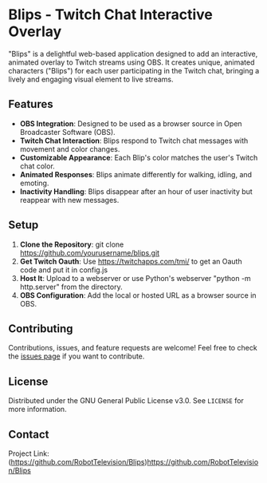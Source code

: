 # Blips - Twitch Chat Interactive Overlay

"Blips" is a delightful web-based application designed to add an interactive, animated overlay to Twitch streams using OBS. It creates unique, animated characters ("Blips") for each user participating in the Twitch chat, bringing a lively and engaging visual element to live streams.

## Features

- **OBS Integration**: Designed to be used as a browser source in Open Broadcaster Software (OBS).
- **Twitch Chat Interaction**: Blips respond to Twitch chat messages with movement and color changes.
- **Customizable Appearance**: Each Blip's color matches the user's Twitch chat color.
- **Animated Responses**: Blips animate differently for walking, idling, and emoting.
- **Inactivity Handling**: Blips disappear after an hour of user inactivity but reappear with new messages.

## Setup

1. **Clone the Repository**:
git clone https://github.com/yourusername/blips.git
2. **Get Twitch Oauth**: Use https://twitchapps.com/tmi/ to get an Oauth code and put it in config.js
3. **Host It**: Upload to a webserver or use Python's webserver "python -m http.server" from the directory.
4. **OBS Configuration**: Add the local or hosted URL as a browser source in OBS.

## Contributing

Contributions, issues, and feature requests are welcome! Feel free to check the [issues page](https://github.com/yourusername/blips/issues) if you want to contribute.

## License

Distributed under the GNU General Public License v3.0. See `LICENSE` for more information.

## Contact

Project Link: (https://github.com/RobotTelevision/Blips)https://github.com/RobotTelevision/Blips
